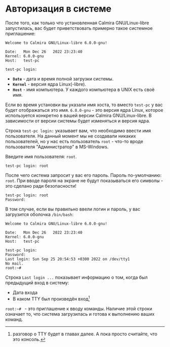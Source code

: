 # Авторизация в системе

После того, как только что установленная Calmira GNU/Linux-libre запустилась,
вас будет приветствовать примерно такое системное приглашение:

```
Welcome to Calmira GNU/Linux-libre 6.0.0-gnu!

Date:   Mon Dec 26   2022 23:23:40
Kernel: 6.0.0-gnu
Host:   test-pc

test-pc login:
```

- **`Date`** - дата и время полной загрузки системы.
- **`Kernel`** - версия ядра Linux(-libre).
- **`Host`** - имя компьютера. У каждого компьютера в UNIX есть своё имя.

Если во время установки вы указали имя хоста, то вместо `test-pc` у вас будет
отображаться это имя. `6.0.0-gnu` - это версия ядра Linux, которое используется
конкретно в вашей версии Calmira GNU/Linux-libre. В зависимости от версии
системы будет изменяться и версия ядра.

Строка `test-pc login:` указывает вам, что необходимо ввести имя пользователя.
На данный момент мы не создавали никаких пользователей, но у нас есть
пользователь `root` - что-то вроде пользователя "Администратор" в MS-Windows.

Введите имя пользователя: `root`.

```
test-pc login: root
```

После чего система запросит у вас его пароль. Пароль по-умолчанию: `root`. При
вводе пароля на экране не будут показываться его символы - это сделано ради
безопасности!

```
test-pc login: root
Password:
```

В том случае, если вы правильно ввели логин и пароль, у вас загрузится оболочка
`/bin/bash`:

```
Welcome to Calmira GNU/Linux-libre 6.0.0-gnu!

Date:   Mon Dec 26   2022 23:23:40
Kernel: 6.0.0-gnu
Host:   test-pc

test-pc login:
Password:
Last login: Sun Sep 25 20:54:53 +0300 2022 on /dev/tty1
No mail.
root:~#
```

Строка `Last login ...` показывает информацию о том, когда был предыдущий вход в
систему:

- Дата входа
- В каком TTY был произведён вход[^1]

[^1]: разговор о TTY будет в главах далее. А пока просто считайте, что это консоль.

`root:~# ` - это приглашение к вводу команды. Наличие этой строки означает то,
что система загрузилась и готова к выполнению ваших команд.
